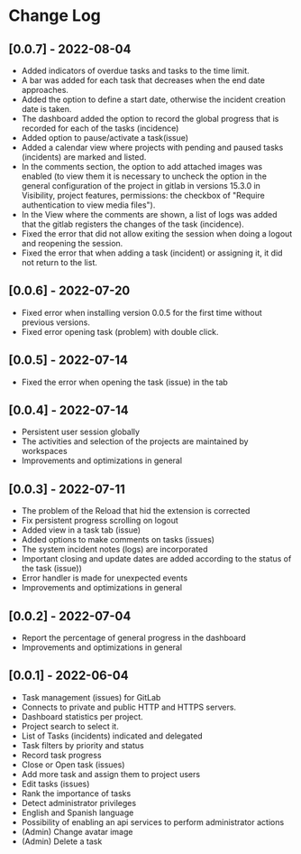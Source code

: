 # Change Log

## [0.0.7] - 2022-08-04

- Added indicators of overdue tasks and tasks to the time limit.
- A bar was added for each task that decreases when the end date approaches.
- Added the option to define a start date, otherwise the incident creation date is taken.
- The dashboard added the option to record the global progress that is recorded for each of the tasks (incidence)
- Added option to pause/activate a task(issue)
- Added a calendar view where projects with pending and paused tasks (incidents) are marked and listed.
- In the comments section, the option to add attached images was enabled (to view them it is necessary to uncheck the option in the general configuration of the project in gitlab in versions 15.3.0 in Visibility, project features, permissions: the checkbox of "Require authentication to view media files").
- In the View where the comments are shown, a list of logs was added that the gitlab registers the changes of the task (incidence).
- Fixed the error that did not allow exiting the session when doing a logout and reopening the session.
- Fixed the error that when adding a task (incident) or assigning it, it did not return to the list.

## [0.0.6] - 2022-07-20

- Fixed error when installing version 0.0.5 for the first time without previous versions.
- Fixed error opening task (problem) with double click.

## [0.0.5] - 2022-07-14

- Fixed the error when opening the task (issue) in the tab

## [0.0.4] - 2022-07-14

- Persistent user session globally
- The activities and selection of the projects are maintained by workspaces
- Improvements and optimizations in general

## [0.0.3] - 2022-07-11

- The problem of the Reload that hid the extension is corrected
- Fix persistent progress scrolling on logout
- Added view in a task tab (issue)
- Added options to make comments on tasks (issues)
- The system incident notes (logs) are incorporated
- Important closing and update dates are added according to the status of the task (issue))
- Error handler is made for unexpected events
- Improvements and optimizations in general

## [0.0.2] - 2022-07-04

- Report the percentage of general progress in the dashboard
- Improvements and optimizations in general

## [0.0.1] - 2022-06-04

- Task management (issues) for GitLab
- Connects to private and public HTTP and HTTPS servers.
- Dashboard statistics per project.
- Project search to select it.
- List of Tasks (incidents) indicated and delegated
- Task filters by priority and status
- Record task progress
- Close or Open task (issues)
- Add more task and assign them to project users
- Edit tasks (issues)
- Rank the importance of tasks
- Detect administrator privileges
- English and Spanish language
- Possibility of enabling an api services to perform administrator actions
- (Admin) Change avatar image
- (Admin) Delete a task
